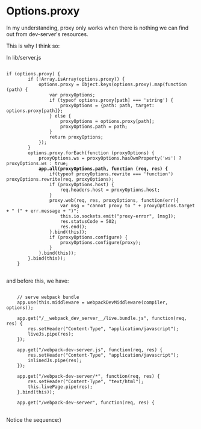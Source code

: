# Options.proxy

In my understanding, proxy only works when there is nothing we can find out from dev-server's resources.

This is why I think so:

In lib/server.js

<pre>
<code>
if (options.proxy) {
		if (!Array.isArray(options.proxy)) {
			options.proxy = Object.keys(options.proxy).map(function (path) {
				var proxyOptions;
				if (typeof options.proxy[path] === 'string') {
					proxyOptions = {path: path, target: options.proxy[path]};
				} else {
					proxyOptions = options.proxy[path];
					proxyOptions.path = path;
				}
				return proxyOptions;
			});
		}
		options.proxy.forEach(function (proxyOptions) {
			proxyOptions.ws = proxyOptions.hasOwnProperty('ws') ? proxyOptions.ws : true;
			<b>app.all(proxyOptions.path, function (req, res) {</b>
				if(typeof proxyOptions.rewrite === 'function') proxyOptions.rewrite(req, proxyOptions);
				if (proxyOptions.host) {
					req.headers.host = proxyOptions.host;
				}
				proxy.web(req, res, proxyOptions, function(err){
					var msg = "cannot proxy to " + proxyOptions.target + " (" + err.message + ")";
					this.io.sockets.emit("proxy-error", [msg]);
					res.statusCode = 502;
					res.end();
				}.bind(this));
				if (proxyOptions.configure) {
					proxyOptions.configure(proxy);
				}
			}.bind(this));
		}.bind(this));
	}
</code>
</pre>

and before this, we have:

<pre>
<code>
	// serve webpack bundle
	app.use(this.middleware = webpackDevMiddleware(compiler, options));

	app.get("/__webpack_dev_server__/live.bundle.js", function(req, res) {
		res.setHeader("Content-Type", "application/javascript");
		liveJs.pipe(res);
	});

	app.get("/webpack-dev-server.js", function(req, res) {
		res.setHeader("Content-Type", "application/javascript");
		inlinedJs.pipe(res);
	});

	app.get("/webpack-dev-server/*", function(req, res) {
		res.setHeader("Content-Type", "text/html");
		this.livePage.pipe(res);
	}.bind(this));

	app.get("/webpack-dev-server", function(req, res) {
</code>
</pre>

Notice the sequence:)
